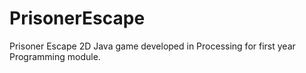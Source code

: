 # PrisonerEscape
Prisoner Escape 2D Java game developed in Processing for first year Programming module.
